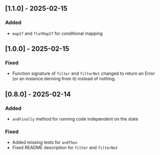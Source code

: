 ## [1.1.0] - 2025-02-15
### Added
- `mapIf` and `flatMapIf` for conditional mapping

## [1.0.0] - 2025-02-15
### Fixed
- Function signature of `filter` and `filterNot` changed to return an Error (or an instance deriving from it) instead of nothing.

## [0.8.0] - 2025-02-14
### Added
- `andFinally` method for running code independent on the state

### Fixed
- Added missing tests for `andThen`
- Fixed README description for `filter` and `filterNot`
